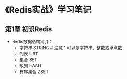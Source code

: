 # 《Redis实战》学习笔记

## 第1章 初识Redis
- Redis数据结构简介：
    - 字符串 STRING    # 注意：可以是字符串、整数或浮点数
    - 列表 LIST
    - 集合 SET
    - 散列 HASH
    - 有序集合 ZSET


